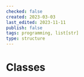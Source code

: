 ```yaml
---
checked: false
created: 2023-03-03
last_edited: 2023-11-11
publish: false
tags: programming, list[str]
type: structure
---
```

# Classes
